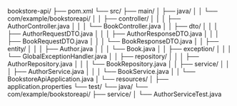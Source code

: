 bookstore-api/
 ├── pom.xml
 └── src/
     ├── main/
     │   ├── java/
     │   │   └── com/example/bookstoreapi/
     │   │       ├── controller/
     │   │       │    ├── AuthorController.java
     │   │       │    └── BookController.java
     │   │       ├── dto/
     │   │       │    ├── AuthorRequestDTO.java
     │   │       │    ├── AuthorResponseDTO.java
     │   │       │    ├── BookRequestDTO.java
     │   │       │    └── BookResponseDTO.java
     │   │       ├── entity/
     │   │       │    ├── Author.java
     │   │       │    └── Book.java
     │   │       ├── exception/
     │   │       │    └── GlobalExceptionHandler.java
     │   │       ├── repository/
     │   │       │    ├── AuthorRepository.java
     │   │       │    └── BookRepository.java
     │   │       ├── service/
     │   │       │    ├── AuthorService.java
     │   │       │    └── BookService.java
     │   │       └── BookstoreApiApplication.java
     │   └── resources/
     │        ├── application.properties
     └── test/
         └── java/
             └── com/example/bookstoreapi/
                 ├── service/
                 │    └── AuthorServiceTest.java
                 
